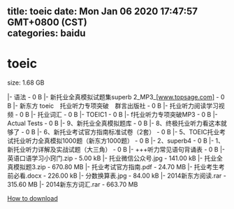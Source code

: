 
title: toeic
date: Mon Jan 06 2020 17:47:57 GMT+0800 (CST)    
categories: baidu
---

# toeic
size: 1.68 GB
 
 
|- 语法 - 0 B
|- 新托业全真模拟试题集superb 2_MP3_[www.topsage.com] - 0 B
|- 新东方 toeic　托业听力专项突破　群言出版社 - 0 B
|- 托业听力阅读学习视频 - 0 B
|- 托业词汇 - 0 B
|- TOEIC1 - 0 B
|- f托业听力专项突破MP3 - 0 B
|- Actual Tests - 0 B
|- 9、新托业全真模拟题库 - 0 B
|- 8、终极托业听力看这本就够了 - 0 B
|- 6、新托业考试官方指南标准试卷（2套） - 0 B
|- 5、TOEIC托业考试托业听力全真模拟1000题（新东方1000题） - 0 B
|- 2、superb4 - 0 B
|- 1、新托业听力详解及实战试题（大三角） - 0 B
|- +++听力常见语句背诵表 - 0 B
|- 英语口语学习小窍门.zip - 5.00 kB
|- 托业微信公众号.jpg - 141.00 kB
|- 托业全真模拟题3.zip - 670.80 MB
|- 托业考试官方指南.pdf - 24.70 MB
|- 托业考生考前必看.docx - 226.00 kB
|- 分数换算表.jpg - 84.00 kB
|- 2014新东方阅读.rar - 315.60 MB
|- 2014新东方词汇.rar - 663.70 MB

[How to download](https://bpcam.bemobtrk.com/go/2ceec3aa-1ca2-46d6-b9ff-aaa5c184517c?jno=3142)